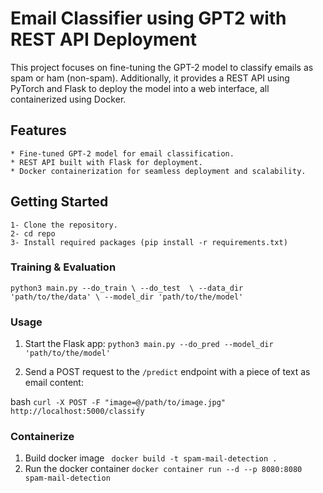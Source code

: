 # Email Classifier using GPT2 with REST API Deployment

This project focuses on fine-tuning the GPT-2 model to classify emails as spam or ham (non-spam). Additionally, it provides a REST API using PyTorch and Flask to deploy the model into a web interface, all containerized using Docker.

## Features

    * Fine-tuned GPT-2 model for email classification.
    * REST API built with Flask for deployment.
    * Docker containerization for seamless deployment and scalability.

## Getting Started

    1- Clone the repository.
    2- cd repo
    3- Install required packages (pip install -r requirements.txt)

### Training & Evaluation

`
python3 main.py --do_train \
                --do_test  \
                --data_dir 'path/to/the/data' \
                --model_dir 'path/to/the/model' 
`

### Usage
1. Start the Flask app:
`python3 main.py --do_pred --model_dir 'path/to/the/model'`

2. Send a POST request to the `/predict` endpoint with a piece of text as email content:

bash `curl -X POST -F "image=@/path/to/image.jpg" http://localhost:5000/classify`

### Containerize

1. Build docker image
` docker build -t spam-mail-detection .`
2. Run the docker container
` docker container run --d --p 8080:8080 spam-mail-detection `